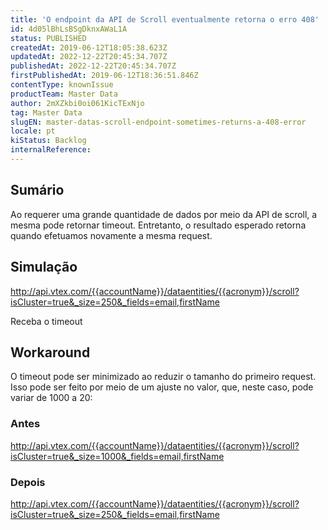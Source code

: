 ```yaml
---
title: 'O endpoint da API de Scroll eventualmente retorna o erro 408'
id: 4d05lBhLsBSgDknxAWaL1A
status: PUBLISHED
createdAt: 2019-06-12T18:05:38.623Z
updatedAt: 2022-12-22T20:45:34.707Z
publishedAt: 2022-12-22T20:45:34.707Z
firstPublishedAt: 2019-06-12T18:36:51.846Z
contentType: knownIssue
productTeam: Master Data
author: 2mXZkbi0oi061KicTExNjo
tag: Master Data
slugEN: master-datas-scroll-endpoint-sometimes-returns-a-408-error
locale: pt
kiStatus: Backlog
internalReference: 
---
```


## Sumário

Ao requerer uma grande quantidade de dados por meio da API de scroll, a mesma pode retornar timeout. Entretanto, o resultado esperado retorna quando efetuamos novamente a mesma request.




## Simulação

http://api.vtex.com/{{accountName}}/dataentities/{{acronym}}/scroll?isCluster=true&_size=250&_fields=email,firstName

Receba o timeout 


## Workaround

O timeout pode ser minimizado ao reduzir o tamanho do primeiro request. Isso pode ser feito por meio de um ajuste no valor, que, neste caso, pode variar de 1000 a 20:

### Antes 
http://api.vtex.com/{{accountName}}/dataentities/{{acronym}}/scroll?isCluster=true&_size=1000&_fields=email,firstName

### Depois 
http://api.vtex.com/{{accountName}}/dataentities/{{acronym}}/scroll?isCluster=true&_size=250&_fields=email,firstName



